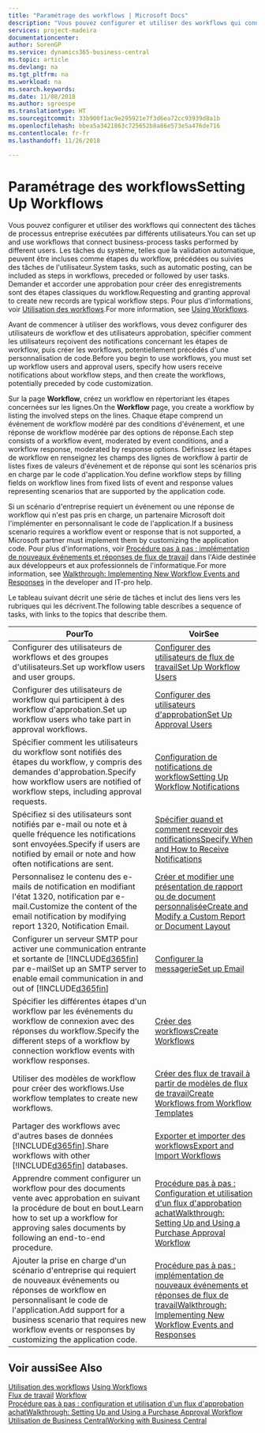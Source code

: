 ```yaml
---
title: "Paramétrage des workflows | Microsoft Docs"
description: "Vous pouvez configurer et utiliser des workflows qui connectent des tâches de processus entreprise exécutées par différents utilisateurs. Les tâches du système, telles que la validation automatique, peuvent être incluses comme étapes du workflow, précédées ou suivies des tâches de l'utilisateur. Demander et accorder une approbation pour créer des enregistrements sont des étapes classiques du workflow."
services: project-madeira
documentationcenter: 
author: SorenGP
ms.service: dynamics365-business-central
ms.topic: article
ms.devlang: na
ms.tgt_pltfrm: na
ms.workload: na
ms.search.keywords: 
ms.date: 11/08/2018
ms.author: sgroespe
ms.translationtype: HT
ms.sourcegitcommit: 33b900f1ac9e295921e7f3d6ea72cc93939d8a1b
ms.openlocfilehash: bbea5a3421863c725652b8a86e573e5a476de716
ms.contentlocale: fr-fr
ms.lasthandoff: 11/26/2018

---
```

# <a name="setting-up-workflows"></a><span data-ttu-id="1c046-105">Paramétrage des workflows</span><span class="sxs-lookup"><span data-stu-id="1c046-105">Setting Up Workflows</span></span>
<span data-ttu-id="1c046-106">Vous pouvez configurer et utiliser des workflows qui connectent des tâches de processus entreprise exécutées par différents utilisateurs.</span><span class="sxs-lookup"><span data-stu-id="1c046-106">You can set up and use workflows that connect business-process tasks performed by different users.</span></span> <span data-ttu-id="1c046-107">Les tâches du système, telles que la validation automatique, peuvent être incluses comme étapes du workflow, précédées ou suivies des tâches de l'utilisateur.</span><span class="sxs-lookup"><span data-stu-id="1c046-107">System tasks, such as automatic posting, can be included as steps in workflows, preceded or followed by user tasks.</span></span> <span data-ttu-id="1c046-108">Demander et accorder une approbation pour créer des enregistrements sont des étapes classiques du workflow.</span><span class="sxs-lookup"><span data-stu-id="1c046-108">Requesting and granting approval to create new records are typical workflow steps.</span></span> <span data-ttu-id="1c046-109">Pour plus d'informations, voir [Utilisation des workflows](across-use-workflows.md).</span><span class="sxs-lookup"><span data-stu-id="1c046-109">For more information, see [Using Workflows](across-use-workflows.md).</span></span>  

 <span data-ttu-id="1c046-110">Avant de commencer à utiliser des workflows, vous devez configurer des utilisateurs de workflow et des utilisateurs approbation, spécifier comment les utilisateurs reçoivent des notifications concernant les étapes de workflow, puis créer les workflows, potentiellement précédés d'une personnalisation de code.</span><span class="sxs-lookup"><span data-stu-id="1c046-110">Before you begin to use workflows, you must set up workflow users and approval users, specify how users receive notifications about workflow steps, and then create the workflows, potentially preceded by code customization.</span></span>  

 <span data-ttu-id="1c046-111">Sur la page **Workflow**, créez un workflow en répertoriant les étapes concernées sur les lignes.</span><span class="sxs-lookup"><span data-stu-id="1c046-111">On the **Workflow** page, you create a workflow by listing the involved steps on the lines.</span></span> <span data-ttu-id="1c046-112">Chaque étape comprend un événement de workflow modéré par des conditions d'événement, et une réponse de workflow modérée par des options de réponse.</span><span class="sxs-lookup"><span data-stu-id="1c046-112">Each step consists of a workflow event, moderated by event conditions, and a workflow response, moderated by response options.</span></span> <span data-ttu-id="1c046-113">Définissez les étapes de workflow en renseignez les champs des lignes de workflow à partir de listes fixes de valeurs d'événement et de réponse qui sont les scénarios pris en charge par le code d'application.</span><span class="sxs-lookup"><span data-stu-id="1c046-113">You define workflow steps by filling fields on workflow lines from fixed lists of event and response values representing scenarios that are supported by the application code.</span></span>  

 <span data-ttu-id="1c046-114">Si un scénario d'entreprise requiert un événement ou une réponse de workflow qui n'est pas pris en charge, un partenaire Microsoft doit l'implémenter en personnalisant le code de l'application.</span><span class="sxs-lookup"><span data-stu-id="1c046-114">If a business scenario requires a workflow event or response that is not supported, a Microsoft partner must implement them by customizing the application code.</span></span> <span data-ttu-id="1c046-115">Pour plus d'informations, voir [Procédure pas à pas : implémentation de nouveaux événements et réponses de flux de travail](/dynamics-nav/Walkthrough--Implementing-New-Workflow-Events-and-Responses) dans l'Aide destinée aux développeurs et aux professionnels de l'informatique.</span><span class="sxs-lookup"><span data-stu-id="1c046-115">For more information, see [Walkthrough: Implementing New Workflow Events and Responses](/dynamics-nav/Walkthrough--Implementing-New-Workflow-Events-and-Responses) in the developer and IT-pro help.</span></span>

 <span data-ttu-id="1c046-116">Le tableau suivant décrit une série de tâches et inclut des liens vers les rubriques qui les décrivent.</span><span class="sxs-lookup"><span data-stu-id="1c046-116">The following table describes a sequence of tasks, with links to the topics that describe them.</span></span>  

|<span data-ttu-id="1c046-117">**Pour**</span><span class="sxs-lookup"><span data-stu-id="1c046-117">**To**</span></span>|<span data-ttu-id="1c046-118">**Voir**</span><span class="sxs-lookup"><span data-stu-id="1c046-118">**See**</span></span>|  
|------------|-------------|  
|<span data-ttu-id="1c046-119">Configurer des utilisateurs de workflows et des groupes d'utilisateurs.</span><span class="sxs-lookup"><span data-stu-id="1c046-119">Set up workflow users and user groups.</span></span>|[<span data-ttu-id="1c046-120">Configurer des utilisateurs de flux de travail</span><span class="sxs-lookup"><span data-stu-id="1c046-120">Set Up Workflow Users</span></span>](across-how-to-set-up-workflow-users.md)|  
|<span data-ttu-id="1c046-121">Configurer des utilisateurs de workflow qui participent à des workflow d'approbation.</span><span class="sxs-lookup"><span data-stu-id="1c046-121">Set up workflow users who take part in approval workflows.</span></span>|[<span data-ttu-id="1c046-122">Configurer des utilisateurs d'approbation</span><span class="sxs-lookup"><span data-stu-id="1c046-122">Set Up Approval Users</span></span>](across-how-to-set-up-approval-users.md)|  
|<span data-ttu-id="1c046-123">Spécifier comment les utilisateurs du workflow sont notifiés des étapes du workflow, y compris des demandes d'approbation.</span><span class="sxs-lookup"><span data-stu-id="1c046-123">Specify how workflow users are notified of workflow steps, including approval requests.</span></span>|[<span data-ttu-id="1c046-124">Configuration de notifications de workflow</span><span class="sxs-lookup"><span data-stu-id="1c046-124">Setting Up Workflow Notifications</span></span>](across-setting-up-workflow-notifications.md)|  
|<span data-ttu-id="1c046-125">Spécifiez si des utilisateurs sont notifiés par e-mail ou note et à quelle fréquence les notifications sont envoyées.</span><span class="sxs-lookup"><span data-stu-id="1c046-125">Specify if users are notified by email or note and how often notifications are sent.</span></span>|[<span data-ttu-id="1c046-126">Spécifier quand et comment recevoir des notifications</span><span class="sxs-lookup"><span data-stu-id="1c046-126">Specify When and How to Receive Notifications</span></span>](across-how-to-specify-when-and-how-to-receive-notifications.md)|  
|<span data-ttu-id="1c046-127">Personnalisez le contenu des e-mails de notification en modifiant l'état 1320, notification par e-mail.</span><span class="sxs-lookup"><span data-stu-id="1c046-127">Customize the content of the email notification by modifying report 1320, Notification Email.</span></span>|[<span data-ttu-id="1c046-128">Créer et modifier une présentation de rapport ou de document personnalisée</span><span class="sxs-lookup"><span data-stu-id="1c046-128">Create and Modify a Custom Report or Document Layout</span></span>](ui-how-create-custom-report-layout.md)|  
|<span data-ttu-id="1c046-129">Configurer un serveur SMTP pour activer une communication entrante et sortante de [!INCLUDE[d365fin](includes/d365fin_md.md)] par e-mail</span><span class="sxs-lookup"><span data-stu-id="1c046-129">Set up an SMTP server to enable email communication in and out of [!INCLUDE[d365fin](includes/d365fin_md.md)]</span></span>|[<span data-ttu-id="1c046-130">Configurer la messagerie</span><span class="sxs-lookup"><span data-stu-id="1c046-130">Set up Email</span></span>](admin-how-setup-email.md)|
|<span data-ttu-id="1c046-131">Spécifier les différentes étapes d'un workflow par les événements du workflow de connexion avec des réponses du workflow.</span><span class="sxs-lookup"><span data-stu-id="1c046-131">Specify the different steps of a workflow by connection workflow events with workflow responses.</span></span>|[<span data-ttu-id="1c046-132">Créer des workflows</span><span class="sxs-lookup"><span data-stu-id="1c046-132">Create Workflows</span></span>](across-how-to-create-workflows.md)|  
|<span data-ttu-id="1c046-133">Utiliser des modèles de workflow pour créer des workflows.</span><span class="sxs-lookup"><span data-stu-id="1c046-133">Use workflow templates to create new workflows.</span></span>|[<span data-ttu-id="1c046-134">Créer des flux de travail à partir de modèles de flux de travail</span><span class="sxs-lookup"><span data-stu-id="1c046-134">Create Workflows from Workflow Templates</span></span>](across-how-to-create-workflows-from-workflow-templates.md)|  
|<span data-ttu-id="1c046-135">Partager des workflows avec d'autres bases de données [!INCLUDE[d365fin](includes/d365fin_md.md)].</span><span class="sxs-lookup"><span data-stu-id="1c046-135">Share workflows with other [!INCLUDE[d365fin](includes/d365fin_md.md)] databases.</span></span>|[<span data-ttu-id="1c046-136">Exporter et importer des workflows</span><span class="sxs-lookup"><span data-stu-id="1c046-136">Export and Import Workflows</span></span>](across-how-to-export-and-import-workflows.md)|  
|<span data-ttu-id="1c046-137">Apprendre comment configurer un workflow pour des documents vente avec approbation en suivant la procédure de bout en bout.</span><span class="sxs-lookup"><span data-stu-id="1c046-137">Learn how to set up a workflow for approving sales documents by following an end-to-end procedure.</span></span>|[<span data-ttu-id="1c046-138">Procédure pas à pas : Configuration et utilisation d'un flux d'approbation achat</span><span class="sxs-lookup"><span data-stu-id="1c046-138">Walkthrough: Setting Up and Using a Purchase Approval Workflow</span></span>](walkthrough-setting-up-and-using-a-purchase-approval-workflow.md)|  
|<span data-ttu-id="1c046-139">Ajouter la prise en charge d'un scénario d'entreprise qui requiert de nouveaux événements ou réponses de workflow en personnalisant le code de l'application.</span><span class="sxs-lookup"><span data-stu-id="1c046-139">Add support for a business scenario that requires new workflow events or responses by customizing the application code.</span></span>|[<span data-ttu-id="1c046-140">Procédure pas à pas : implémentation de nouveaux événements et réponses de flux de travail</span><span class="sxs-lookup"><span data-stu-id="1c046-140">Walkthrough: Implementing New Workflow Events and Responses</span></span>](/dynamics-nav/Walkthrough--Implementing-New-Workflow-Events-and-Responses)|  

## <a name="see-also"></a><span data-ttu-id="1c046-141">Voir aussi</span><span class="sxs-lookup"><span data-stu-id="1c046-141">See Also</span></span>  
 <span data-ttu-id="1c046-142">[Utilisation des workflows](across-use-workflows.md) </span><span class="sxs-lookup"><span data-stu-id="1c046-142">[Using Workflows](across-use-workflows.md) </span></span>  
 <span data-ttu-id="1c046-143">[Flux de travail](across-workflow.md) </span><span class="sxs-lookup"><span data-stu-id="1c046-143">[Workflow](across-workflow.md) </span></span>  
 [<span data-ttu-id="1c046-144">Procédure pas à pas : configuration et utilisation d'un flux d'approbation achat</span><span class="sxs-lookup"><span data-stu-id="1c046-144">Walkthrough: Setting Up and Using a Purchase Approval Workflow</span></span>](walkthrough-setting-up-and-using-a-purchase-approval-workflow.md)  
 [<span data-ttu-id="1c046-145">Utilisation de Business Central</span><span class="sxs-lookup"><span data-stu-id="1c046-145">Working with Business Central</span></span>](ui-work-product.md)

